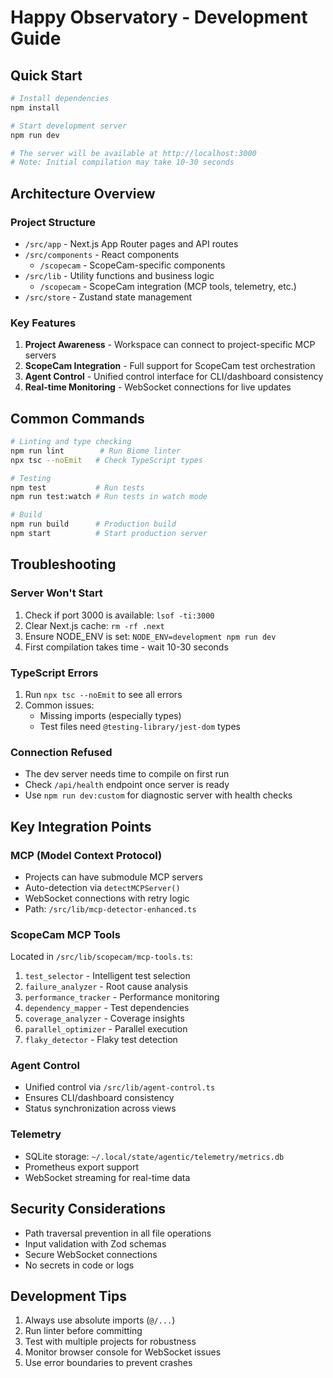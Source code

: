 # Happy Observatory - Development Guide

## Quick Start

```bash
# Install dependencies
npm install

# Start development server
npm run dev

# The server will be available at http://localhost:3000
# Note: Initial compilation may take 10-30 seconds
```

## Architecture Overview

### Project Structure
- `/src/app` - Next.js App Router pages and API routes
- `/src/components` - React components
  - `/scopecam` - ScopeCam-specific components
- `/src/lib` - Utility functions and business logic
  - `/scopecam` - ScopeCam integration (MCP tools, telemetry, etc.)
- `/src/store` - Zustand state management

### Key Features
1. **Project Awareness** - Workspace can connect to project-specific MCP servers
2. **ScopeCam Integration** - Full support for ScopeCam test orchestration
3. **Agent Control** - Unified control interface for CLI/dashboard consistency
4. **Real-time Monitoring** - WebSocket connections for live updates

## Common Commands

```bash
# Linting and type checking
npm run lint        # Run Biome linter
npx tsc --noEmit   # Check TypeScript types

# Testing
npm test           # Run tests
npm run test:watch # Run tests in watch mode

# Build
npm run build      # Production build
npm start          # Start production server
```

## Troubleshooting

### Server Won't Start
1. Check if port 3000 is available: `lsof -ti:3000`
2. Clear Next.js cache: `rm -rf .next`
3. Ensure NODE_ENV is set: `NODE_ENV=development npm run dev`
4. First compilation takes time - wait 10-30 seconds

### TypeScript Errors
1. Run `npx tsc --noEmit` to see all errors
2. Common issues:
   - Missing imports (especially types)
   - Test files need `@testing-library/jest-dom` types

### Connection Refused
- The dev server needs time to compile on first run
- Check `/api/health` endpoint once server is ready
- Use `npm run dev:custom` for diagnostic server with health checks

## Key Integration Points

### MCP (Model Context Protocol)
- Projects can have submodule MCP servers
- Auto-detection via `detectMCPServer()` 
- WebSocket connections with retry logic
- Path: `/src/lib/mcp-detector-enhanced.ts`

### ScopeCam MCP Tools
Located in `/src/lib/scopecam/mcp-tools.ts`:
1. `test_selector` - Intelligent test selection
2. `failure_analyzer` - Root cause analysis
3. `performance_tracker` - Performance monitoring
4. `dependency_mapper` - Test dependencies
5. `coverage_analyzer` - Coverage insights
6. `parallel_optimizer` - Parallel execution
7. `flaky_detector` - Flaky test detection

### Agent Control
- Unified control via `/src/lib/agent-control.ts`
- Ensures CLI/dashboard consistency
- Status synchronization across views

### Telemetry
- SQLite storage: `~/.local/state/agentic/telemetry/metrics.db`
- Prometheus export support
- WebSocket streaming for real-time data

## Security Considerations
- Path traversal prevention in all file operations
- Input validation with Zod schemas
- Secure WebSocket connections
- No secrets in code or logs

## Development Tips
1. Always use absolute imports (`@/...`)
2. Run linter before committing
3. Test with multiple projects for robustness
4. Monitor browser console for WebSocket issues
5. Use error boundaries to prevent crashes